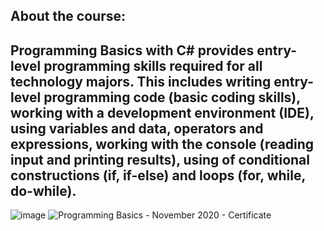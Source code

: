 ## About the course:
## Programming Basics with C# provides entry-level programming skills required for all technology majors. This includes writing entry-level programming code (basic coding skills), working with a development environment (IDE), using variables and data, operators and expressions, working with the console (reading input and printing results), using of conditional constructions (if, if-else) and loops (for, while, do-while).


![image](https://user-images.githubusercontent.com/117260079/220763573-6cf64461-aaa4-4400-b031-cfaa156eba06.png)
![Programming Basics - November 2020 - Certificate](https://user-images.githubusercontent.com/117260079/220763857-00577ee0-c16a-4936-bca0-dfa77d0bcece.jpeg)
